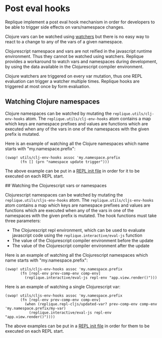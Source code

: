 # Post eval hooks

Replique implement a post eval hook mechanism in order for developers to be able to trigger side effects on
vars/namespace changes.

Clojure vars can be watched using [watchers](https://clojuredocs.org/clojure.core/add-watch) but there is no easy way
to react to a change to any of the vars of a given namespace.

Clojurescript namespace and vars are not reified in the javascript runtime environment. Thus they cannot be watched
using watchers. Replique provides a workaround to watch vars and namespaces during development, by using the data 
available in the Clojurescript compiler environment.

Clojure watchers are triggered on every var mutation, thus one REPL evaluation can trigger a watcher multiple times.
Replique hooks are triggered at most once by form evaluation.

## Watching Clojure namespaces

Clojure namespaces can be watched by mutating the `replique.utils/clj-env-hooks` atom.
The `replique.utils/clj-env-hooks` atom contains a map which keys are namespace prefixes and values are functions
which are executed when any of the vars in one of the namespaces with the given prefix is mutated.

Here is an example of watching all the Clojure namespaces which name starts with "my.namespace.prefix":

```
(swap! utils/clj-env-hooks assoc 'my.namespace.prefix
       (fn [] (prn "namespace update trigger")))
```

The above example can be put in a
[REPL init file](https://github.com/EwenG/replique.el/blob/master/doc/repl-sessions.md#repl-start-script)
in order for it to be executed on each REPL start.

## Watching the Clojurescript vars or namespaces

Clojurescript namespaces can be watched by mutating the `replique.utils/cljs-env-hooks` atom.
The `replique.utils/cljs-env-hooks` atom contains a map which keys are namespace prefixes and values are functions
which are executed when any of the vars in one of the namespaces with the given prefix is mutated.
The hook functions must take three parameters:
- The Clojurescript repl environment, which can be used to evaluate javascript code using the 
`replique.interactive/eval-js` function
- The value of the Clojurescript compiler environment before the update
- The value of the Clojurescript compiler environment after the update

Here is an example of watching all the Clojurescript namespaces which name starts with "my.namespace.prefix":

```
(swap! utils/cljs-env-hooks assoc 'my.namespace.prefix
       (fn [repl-env prev-comp-env comp-env]
         (replique.interactive/eval-js repl-env "app.view.render()")))
```

Here is an example of watching a single Clojurescript var:

```
(swap! utils/cljs-env-hooks assoc 'my.namespace.prefix
       (fn [repl-env prev-comp-env comp-env]
         (when (replique.repl-cljs/updated-var? prev-comp-env comp-env 'my.namespace.prefix/my-var)
           (replique.interactive/eval-js repl-env "app.view.render()"))))
```

The above examples can be put in a
[REPL init file](https://github.com/EwenG/replique.el/blob/master/doc/repl-sessions.md#repl-start-script)
in order for them to be executed on each REPL start.